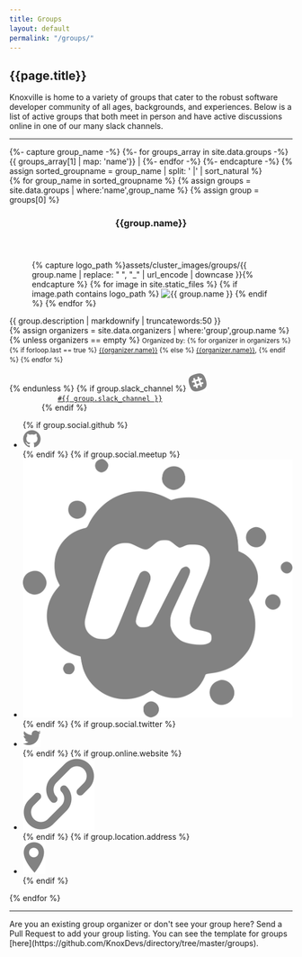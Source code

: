 ```yaml
---
title: Groups
layout: default
permalink: "/groups/"
---
```

## {{page.title}}

Knoxville is home to a variety of groups that cater to the robust software developer community of all ages, backgrounds, and experiences. Below is a list of active groups that both meet in person and have active discussions online in one of our many slack channels. 

<hr>
<!-- Ensure that groups are sorted alphabetically, not based on file name in `_data` folder -->
{%- capture group_name -%}
    {%- for groups_array in site.data.groups -%}
       {{ groups_array[1] | map: 'name'}} |
    {%- endfor -%}
{%- endcapture -%}
{% assign sorted_groupname = group_name | split: ' |' | sort_natural %}

<section class="cards">
{% for group_name in sorted_groupname %}
{% assign groups = site.data.groups | where:'name',group_name %}
{% assign group = groups[0] %}
<article class="card">
    <header class="card__title">
      <h3 id="{{group.name | replace: " ", "_" | url_encode | downcase }}">{{group.name}}</h3>
    </header>
    <figure class="card__image">
    {% capture logo_path %}assets/cluster_images/groups/{{ group.name | replace: " ", "_" | url_encode | downcase }}{% endcapture %}
    {% for image in site.static_files %}
        {% if image.path contains logo_path %}
            <img src="{{absolute.url}}{{image.path}}" alt ="{{ group.name }}"/>
        {% endif %}
    {% endfor %}
    </figure>
    <main class="card__description">
        {{ group.description | markdownify | truncatewords:50 }}
    </main> 
    <footer class="card__footer">
        {% assign organizers = site.data.organizers | where:'group',group.name %}
        {% unless organizers == empty %}
            <small class="organizers">Organized by: 
            {% for organizer in organizers %}
                {% if forloop.last == true %}
                    <a href="{{absolute.url}}/about/#{{ organizer.name | replace: " ", "_" | url_encode | downcase }}">{{organizer.name}}</a>
                {% else %}
                    <a href="{{absolute.url}}/about/#{{ organizer.name | replace: " ", "_" | url_encode | downcase }}">{{organizer.name}}</a>, 
                {% endif %}   
            {% endfor %}
        </small><br/><br/>
        {% endunless %}
        {% if group.slack_channel %}
        <img src="/assets/icons/icon-slack.svg" class="icon icon-slack">
        <code>
            <a href="https://knoxdevs.slack.com/messages/{{ group.slack_channel }}"  target="_blank" title="Join the conversation on the KnoxDevs slack in the {{ group.slack_channel }} channel!">#{{ group.slack_channel }}</a>
        </code>
        {% endif %}
        <ul>
            {% if group.social.github %}
            <li>
                <a href="https://github.com/{{ group.social.github }}" target="_blank"><img src="/assets/icons/icon-github.svg" class="icon icon-github"></a>
            </li>
            {% endif %}
            {% if group.social.meetup %}
            <li>
                <a href="https://meetup.com/{{ group.social.meetup }}" target="_blank">
                    <img src="/assets/icons/icon-meetup.svg" class="icon icon-meetup">
                </a>
            </li>
            {% endif %}
            {% if group.social.twitter %}
            <li>
                <a href="https://twitter.com/{{ group.social.twitter }}" target="_blank">
                    <img src="/assets/icons/icon-twitter.svg" class="icon icon-twitter">
                </a>
            </li>
            {% endif %}
            {% if group.online.website %}
            <li>
                <a href="{{ group.online.website }}" target="_blank">
                <img src="/assets/icons/icon-link.svg" class="icon icon-website">
                </a>
            </li>
            {% endif %}
            {% if group.location.address %}
            <li data-toggle="tooltip" data-placement="bottom" title="{{group.location.name}}">
                <a href="https://www.google.com/maps/place/{{ group.location.address | url_encode }}" target="_blank"><img src="/assets/icons/icon-location.svg" class="icon icon-location">
                </a>
            </li>
            {% endif %}
        </ul>
    </footer>
</article>
{% endfor %}
</section>

<hr />

<section id="update_the_list" markdown="1">
Are you an existing group organizer or don't see your group here? Send a Pull Request to add your group listing. You can see the template for groups [here](https://github.com/KnoxDevs/directory/tree/master/groups).

</section>